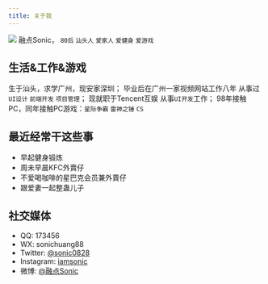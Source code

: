 ```yaml
---
title: 关于我
---
```


![](http://iamsonic-1253772978.cosgz.myqcloud.com/blog/about/avatar.png)
融点Sonic， `80后` `汕头人` `爱家人` `爱健身` `爱游戏`


生活&工作&游戏
---
生于汕头，求学广州，现安家深圳；
毕业后在广州一家视频网站工作八年 从事过 `UI设计` `前端开发` `项目管理`；
现就职于Tencent互娱 从事`UI开发`工作；
98年接触PC，同年接触PC游戏：`星际争霸` `雷神之锤` `CS`

最近经常干这些事
---
- 早起健身锻炼
- 周未早晨KFC外賣仔
- 不爱喝咖啡的星巴克会员兼外賣仔
- 跟爱妻一起整蛊儿子

社交媒体
---

- QQ: 173456
- WX: sonichuang88
- Twitter: [@sonic0828](https://twitter.com/sonic0828)
- Instagram: [iamsonic](https://www.instagram.com/iamsonic/)
- 微博: [@融点Sonic](http://weibo.com/sonic0828/)